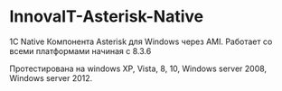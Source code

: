 # InnovaIT-Asterisk-Native

1С Native Компонента Asterisk для Windows через AMI. Работает со всеми платформами начиная с 8.3.6 

Протестирована на windows XP, Vista, 8, 10, Windows server 2008, Windows server 2012.

